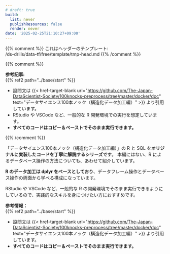 ```yaml
---
# draft: true
build: 
  list: never
  publishResources: false
  render: never
date: '2025-02-25T21:10:27+09:00'
---
```


{{% comment %}}
これはヘッダーのテンプレート:  
/ds-drills/data-tf/free/template/tmp-head.md
{{% /comment %}}

{{% comment %}}

**参考記事:**  
{{% ref2 path="../base/start" %}}

- 設問文は {{< href-target-blank url="https://github.com/The-Japan-DataScientist-Society/100knocks-preprocess/tree/master/docker/doc" text="データサイエンス100本ノック（構造化データ加工編）" >}}
 より引用しています。
- RStudio や VSCode など、一般的な R 開発環境での実行を想定しています。
- **すべてのコードはコピー＆ペーストでそのまま実行できます。**

{{% /comment %}}

「データサイエンス100本ノック（構造化データ加工編）」の R と SQL を**オリジナルに実装したコードを丁寧に解説するシリーズです**。
本編にはない、R によるデータベース操作の方法についても、あわせて紹介しています。

**R のデータ加工は dplyr をベースとしており**、データフレーム操作とデータベース操作の両面から学べる構成になっています。

RStudio や VSCode など、一般的な R の開発環境でそのまま実行できるようにしているので、実践的なスキルを身につけたい方におすすめです。

**参考情報：**  
{{% ref2 path="../base/start" %}}

- 設問文は {{< href-target-blank url="https://github.com/The-Japan-DataScientist-Society/100knocks-preprocess/tree/master/docker/doc" text="データサイエンス100本ノック（構造化データ加工編）" >}} より引用しています。
- **すべてのコードはコピー＆ペーストでそのまま実行できます。**
